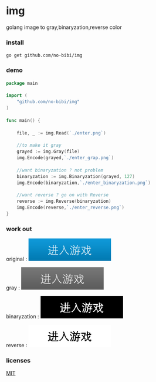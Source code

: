 # img
golang image to gray,binaryzation,reverse color


### install

```code
go get github.com/no-bibi/img
```

### demo

```go
package main

import (
	"github.com/no-bibi/img"
)

func main() {

	file, _ := img.Read(`./enter.png`)

	//to make it gray
	grayed := img.Gray(file)
	img.Encode(grayed,`./enter_grap.png`)

	//want binaryzation ? not problem
	binaryzation := img.Binaryzation(grayed, 127)
	img.Encode(binaryzation,`./enter_binaryzation.png`)

	//want reverse ? go on with Reverse
	reverse := img.Reverse(binaryzation)
	img.Encode(reverse,`./enter_reverse.png`)
}
```

### work out
<p>original : <img src="source/enter.png"></p>
<p>gray : <img src="build/enter_grap.png"></p>
<p>binaryzation : <img src="build/enter_binaryzation.png"></p>
<p>reverse : <img src="build/enter_reverse.png"></p>


### licenses

[MIT](http://opensource.org/licenses/MIT)

